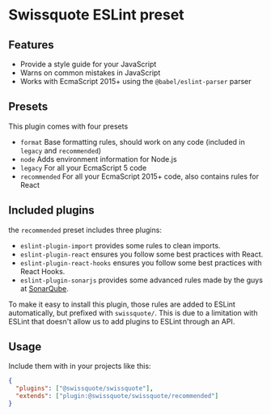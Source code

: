 # Swissquote ESLint preset

## Features

- Provide a style guide for your JavaScript
- Warns on common mistakes in JavaScript
- Works with EcmaScript 2015+ using the `@babel/eslint-parser` parser

## Presets

This plugin comes with four presets

- `format` Base formatting rules, should work on any code (included in `legacy`
  and `recommended`)
- `node` Adds environment information for Node.js
- `legacy` For all your EcmaScript 5 code
- `recommended` For all your EcmaScript 2015+ code, also contains rules for React

## Included plugins

the `recommended` preset includes three plugins:

- `eslint-plugin-import` provides some rules to clean imports.
- `eslint-plugin-react` ensures you follow some best practices with React.
- `eslint-plugin-react-hooks` ensures you follow some best practices with React Hooks.
- `eslint-plugin-sonarjs` provides some advanced rules made by the guys at [SonarQube](https://www.sonarqube.org/).

To make it easy to install this plugin, those rules are added to ESLint automatically, but prefixed with `swissquote/`.
This is due to a limitation with ESLint that doesn't allow us to add plugins to ESLint through an API.

## Usage

Include them with in your projects like this:

```json
{
  "plugins": ["@swissquote/swissquote"],
  "extends": ["plugin:@swissquote/swissquote/recommended"]
}
```
